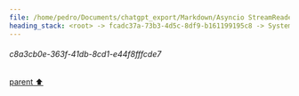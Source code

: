 ```yaml
---
file: /home/pedro/Documents/chatgpt_export/Markdown/Asyncio StreamReader_Writer_ Deep Dive.md
heading_stack: <root> -> fcadc37a-73b3-4d5c-8df9-b161199195c8 -> System -> b74b0f9d-258d-4711-a53e-a6ef4f3e749e -> System -> aaa2d34c-19b8-4a73-87e5-e89cc52880f1 -> User -> e699cc32-2076-4b5d-98e8-d8c8d270498e -> Assistant -> asyncio StreamReader and StreamWriter: A Deep Dive -> StreamReader -> Basics -> Core Methods -> Use Case -> StreamWriter -> Basics -> Core Methods -> Use Case -> Combining StreamReader and StreamWriter -> Buffering and Flow Control -> Exception Handling -> Backpressure Handling -> Stream Adapters -> Conclusion -> aaa2cf71-b96b-4015-b8df-dadb1288a43a -> User -> 7f748aa6-27c6-4794-ad0d-049b6f2f97d5 -> Assistant -> Factors Affecting Overhead -> Quantitative Measures -> aaa28268-171d-4aa2-a801-59980b4a1c72 -> User -> f0baf8c5-cfdc-42e3-a943-3a86a0a6b515 -> Assistant -> 106fe138-27c6-4725-a628-17dd817481b0 -> Tool -> a2bb3d7f-bfdb-4ba5-aad8-e214580c0735 -> Assistant -> aaa27b35-554d-4d3a-b0b1-05e9b47e8bce -> User -> c27c1f1f-8661-42c3-9fc1-9fec3e63778a -> Assistant -> 942df40d-f0d2-4734-a40b-e2fe941ca83d -> Tool -> 7582187a-cfe1-4b09-9cad-c3eea53147fa -> Assistant -> aaa2dfaa-f25d-4390-bd5c-88400d309de0 -> User -> da348eb2-81de-4e5a-b41b-f9952559bf4a -> Assistant -> 275208a9-a3c4-4d6a-b8cd-db028d437455 -> Tool -> 0eb5d6f9-aad2-4cd1-b84f-12935b9eb055 -> Assistant -> aaa2cf19-8bcb-4615-9854-e7d1dec71204 -> User -> 30d0eb11-0fa3-43f2-af38-23473e7fb317 -> Assistant -> Context Management -> Streaming Output -> Command Queueing -> Timed Execution -> Error Handling -> Signal Handling -> Process Metadata -> Default Readers and Writers -> Data Format -> aaa26c5d-1140-4596-93aa-b2c6290ecbcb -> User -> ff45d771-ca0b-4405-8581-40e25368c0d3 -> Assistant -> 4c22c849-77fe-4278-98f0-794c92eddbae -> Tool -> 075f585c-c0cb-4f56-a9b5-aab1418cd543 -> Assistant -> 07e2b6be-6eb7-4751-94ee-ece07305f060 -> Assistant -> e92cf7ce-86d5-46a1-bbdd-8bbda24d42cd -> Tool -> 4c8d47f9-2cd4-4545-a71b-e783c102495c -> Assistant -> c8a3cb0e-363f-41db-8cd1-e44f8fffcde7
---
```

###### c8a3cb0e-363f-41db-8cd1-e44f8fffcde7
[parent ⬆️](#4c8d47f9-2cd4-4545-a71b-e783c102495c)

